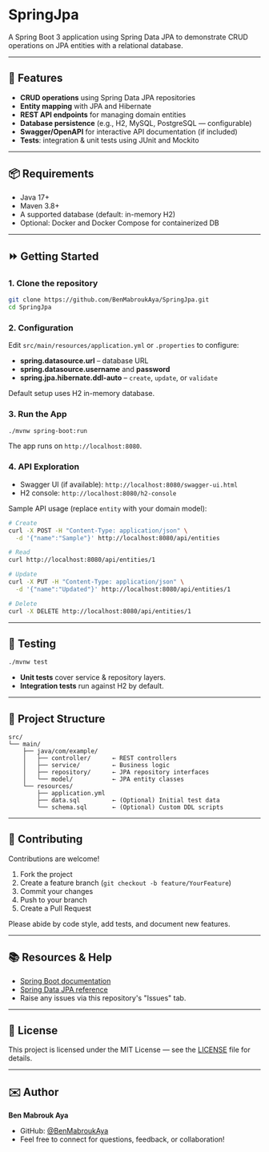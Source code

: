 
# SpringJpa

A Spring Boot 3 application using Spring Data JPA to demonstrate CRUD operations on JPA entities with a relational database.

---

## 🚀 Features

- **CRUD operations** using Spring Data JPA repositories  
- **Entity mapping** with JPA and Hibernate  
- **REST API endpoints** for managing domain entities  
- **Database persistence** (e.g., H2, MySQL, PostgreSQL — configurable)  
- **Swagger/OpenAPI** for interactive API documentation (if included)  
- **Tests**: integration & unit tests using JUnit and Mockito  

---

## 📦 Requirements

- Java 17+
- Maven 3.8+
- A supported database (default: in-memory H2)
- Optional: Docker and Docker Compose for containerized DB

---

## ⏩ Getting Started

### 1. Clone the repository

```bash
git clone https://github.com/BenMabroukAya/SpringJpa.git
cd SpringJpa
````

### 2. Configuration

Edit `src/main/resources/application.yml` or `.properties` to configure:

* **spring.datasource.url** – database URL
* **spring.datasource.username** and **password**
* **spring.jpa.hibernate.ddl-auto** – `create`, `update`, or `validate`

Default setup uses H2 in-memory database.

### 3. Run the App

```bash
./mvnw spring-boot:run
```

The app runs on `http://localhost:8080`.

### 4. API Exploration

* Swagger UI (if available): `http://localhost:8080/swagger-ui.html`
* H2 console: `http://localhost:8080/h2-console`

Sample API usage (replace `entity` with your domain model):

```bash
# Create
curl -X POST -H "Content-Type: application/json" \
  -d '{"name":"Sample"}' http://localhost:8080/api/entities

# Read
curl http://localhost:8080/api/entities/1

# Update
curl -X PUT -H "Content-Type: application/json" \
  -d '{"name":"Updated"}' http://localhost:8080/api/entities/1

# Delete
curl -X DELETE http://localhost:8080/api/entities/1
```

---

## 🧪 Testing

```bash
./mvnw test
```

* **Unit tests** cover service & repository layers.
* **Integration tests** run against H2 by default.

---

## 📁 Project Structure

```
src/
└── main/
    ├── java/com/example/
    │   ├── controller/      ← REST controllers
    │   ├── service/         ← Business logic
    │   ├── repository/      ← JPA repository interfaces
    │   └── model/           ← JPA entity classes
    └── resources/
        ├── application.yml
        ├── data.sql         ← (Optional) Initial test data
        └── schema.sql       ← (Optional) Custom DDL scripts
```

---

## 🤝 Contributing

Contributions are welcome!

1. Fork the project
2. Create a feature branch (`git checkout -b feature/YourFeature`)
3. Commit your changes
4. Push to your branch
5. Create a Pull Request

Please abide by code style, add tests, and document new features.

---

## 📚 Resources & Help

* [Spring Boot documentation](https://spring.io/projects/spring-boot)
* [Spring Data JPA reference](https://spring.io/projects/spring-data-jpa)
* Raise any issues via this repository's "Issues" tab.

---

## 📝 License

This project is licensed under the MIT License — see the [LICENSE](LICENSE) file for details.

---

## ✉️ Author

**Ben Mabrouk Aya**

* GitHub: [@BenMabroukAya](https://github.com/BenMabroukAya)
* Feel free to connect for questions, feedback, or collaboration!

